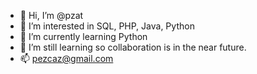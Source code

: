 - 👋 Hi, I’m @pzat
- 👀 I’m interested in SQL, PHP, Java, Python 
- 🌱 I’m currently learning Python
- 💞️ I’m still learning so collaboration is in the near future.
- 📫 pezcaz@gmail.com

<!---
pzat/pzat is a ✨ special ✨ repository because its `README.md` (this file) appears on your GitHub profile.
You can click the Preview link to take a look at your changes.
--->
